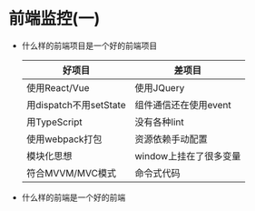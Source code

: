 # 前端监控(一)

- 什么样的前端项目是一个好的前端项目

  | 好项目                 | 差项目                 |
  | ---------------------- | ---------------------- |
  | 使用React/Vue          | 使用JQuery             |
  | 用dispatch不用setState | 组件通信还在使用event  |
  | 用TypeScript           | 没有各种lint           |
  | 使用webpack打包        | 资源依赖手动配置       |
  | 模块化思想             | window上挂在了很多变量 |
  | 符合MVVM/MVC模式       | 命令式代码             |

- 什么样的前端是一个好的前端

